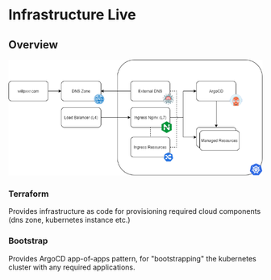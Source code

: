 # Infrastructure Live

## Overview
![](infra.drawio.png)

### Terraform

Provides infrastructure as code for provisioning required cloud components (dns zone, kubernetes instance etc.)

### Bootstrap

Provides ArgoCD app-of-apps pattern, for "bootstrapping" the kubernetes cluster with any required applications.
